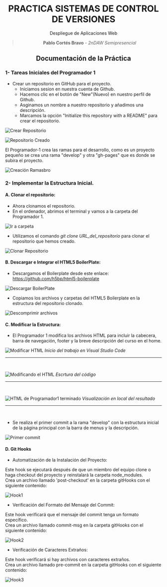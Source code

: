 <center>

# PRACTICA SISTEMAS DE CONTROL DE VERSIONES

Despliegue de Aplicaciones Web

> **Pablo Cortés Bravo** - _2nDAW Semipresencial_

## Documentación de la Práctica

</center>

### 1- Tareas Iniciales del Programador 1</br>

- Crear un repositorio en GitHub para el proyecto.</br>
  - Iniciamos sesion en nuestra cuenta de Github.</br>
  - Hacemos clic en el botón de "New"(Nuevo) en nuestro perfil de Github.</br>
  - Asginamos un nombre a nuestro repositorio y añadimos una descripción.</br>
  - Marcamos la opción "Initialize this repository with a README" para crear el repositorio.</br>

![Crear Repositorio](./doc/img/Captura%20desde%202023-11-05%2012-00-53.png)

![Repositorio Creado](./doc/img/Captura%20desde%202023-11-05%2012-02-07.png)

El Programador-1 crea las ramas para el desarrollo, como es un proyecto pequeño se crea una rama "develop" y otra "gh-pages" que es donde se subira el proyecto.

![Creación Ramas](./doc/img/Captura%20desde%202023-11-06%2019-33-27.png)bro

### 2- Implementar la Estructura Inicial.

#### A. Clonar el repositorio:

- Ahora clonamos el repositorio.</br>
- En el ordenador, abrimos el terminal y vamos a la carpeta del Programador 1.</br>

![Ir a carpeta](./doc/img/Captura%20desde%202023-11-05%2012-07-47.png)

- Utilizamos el comando _git clone URL_del_repositorio_ para clonar el repositorio que hemos creado.</br>

![Clonar Repositorio](./doc/img/Captura%20desde%202023-11-05%2012-08-42.png)

#### B. Descargar e Integrar el HTML5 BoilerPlate:

- Descargamos el Boilerplate desde este enlace: <https://github.com/h5bp/html5-boilerplate>

![Descargar BoilerPlate](./doc/img/Captura%20desde%202023-11-05%2012-13-52.png)

- Copiamos los archivos y carpetas del HTML5 Boilerplate en la estructura del repositorio clonado.

![Descomprimir archivos](./doc/img/Captura%20desde%202023-11-05%2012-18-55.png)

#### C. Modificar la Estructura:

- El Programador 1 modifica los archivos HTML para incluir la cabecera, barra de navegación, footer y la breve descripción del curso en el home.

![Modificar HTML](./doc/img/Captura%20desde%202023-11-05%2012-30-13.png)
_Inicio del trabajo en Visual Studio Code_

<hr></br>

![Modificando el HTML](./doc/img/Captura%20desde%202023-11-05%2019-41-14.png)
_Escrtura del código_

<hr></br>

![HTML de Programador1 terminado](./doc/img/Captura%20desde%202023-11-05%2020-54-55.png)
_Visualización en local del resultado_

<hr></br>

- Se realiza el primer commit a la rama "develop" con la estructura inicial de la página principal con la barra de menus y la descripción.

![Primer commit](./doc/img/Captura%20desde%202023-11-06%2020-39-19.png)

#### D. Git Hooks

- Automatización de la Instalación del Proyecto:

Este hook se ejecutará después de que un miembro del equipo clone o haga checkout del proyecto y reinstalará la carpeta node_modules.</br> Crea un archivo llamado 'post-checkout' en la carpeta gitHooks con el siguiente contenido:

![Hook1](./doc/img/Captura%20desde%202023-11-05%2021-27-18.png)

- Verificación del Formato del Mensaje del Commit:

Este hook verificará que el mensaje del commit tenga un formato específico.</br>
Crea un archivo llamado commit-msg en la carpeta gitHooks con el siguiente contenido:

![Hook2](./doc/img/Captura%20desde%202023-11-05%2021-28-28.png)

- Verificación de Caracteres Extraños:

Este hook verificará si hay archivos con caracteres extraños.</br>Crea un archivo llamado pre-commit en la carpeta gitHooks con el siguiente contenido:

![Hook3](./doc/img/Captura%20desde%202023-11-05%2021-28-47.png)
